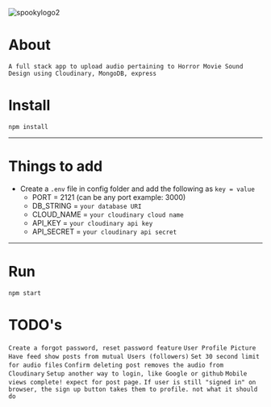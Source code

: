 ![spookylogo2](https://user-images.githubusercontent.com/72758221/236322035-d9defb3f-5ac9-44e2-bb29-720a07f2fcbc.JPG)


# About

`A full stack app to upload audio pertaining to Horror Movie Sound Design using Cloudinary, MongoDB, express`

# Install

`npm install`

---

# Things to add

- Create a `.env` file in config folder and add the following as `key = value`
  - PORT = 2121 (can be any port example: 3000)
  - DB_STRING = `your database URI`
  - CLOUD_NAME = `your cloudinary cloud name`
  - API_KEY = `your cloudinary api key`
  - API_SECRET = `your cloudinary api secret`

---

# Run

`npm start`

# TODO's

`Create a forgot password, reset password feature`
`User Profile Picture`
`Have feed show posts from mutual Users (followers)`
`Set 30 second limit for audio files`
`Confirm deleting post removes the audio from Cloudinary`
`Setup another way to login, like Google or github`
`Mobile views complete! expect for post page.`
`If user is still "signed in" on browser, the sign up button takes them to profile. not what it should do`


